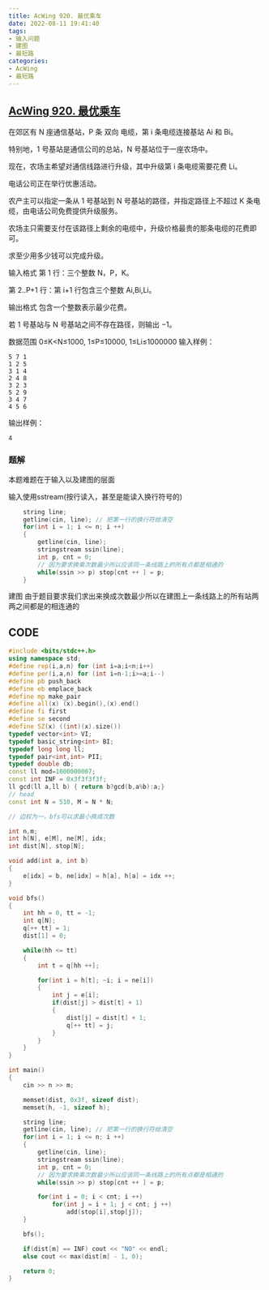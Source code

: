 ```yaml
---
title: AcWing 920. 最优乘车
date: 2022-08-11 19:41:40
tags:
- 输入问题
- 建图
- 最短路
categories:
- AcWing
- 最短路
---
```

## [AcWing 920. 最优乘车](https://www.acwing.com/problem/content/342/)

在郊区有 N 座通信基站，P 条 双向 电缆，第 i 条电缆连接基站 Ai 和 Bi。

特别地，1 号基站是通信公司的总站，N 号基站位于一座农场中。

现在，农场主希望对通信线路进行升级，其中升级第 i 条电缆需要花费 Li。

电话公司正在举行优惠活动。

农产主可以指定一条从 1 号基站到 N 号基站的路径，并指定路径上不超过 K 条电缆，由电话公司免费提供升级服务。

农场主只需要支付在该路径上剩余的电缆中，升级价格最贵的那条电缆的花费即可。

求至少用多少钱可以完成升级。

输入格式
第 1 行：三个整数 N，P，K。

第 2..P+1 行：第 i+1 行包含三个整数 Ai,Bi,Li。

输出格式
包含一个整数表示最少花费。

若 1 号基站与 N 号基站之间不存在路径，则输出 −1。

数据范围
0≤K<N≤1000,
1≤P≤10000,
1≤Li≤1000000
输入样例：
```
5 7 1
1 2 5
3 1 4
2 4 8
3 2 3
5 2 9
3 4 7
4 5 6
```
输出样例：
```
4
```

### 题解
本题难题在于输入以及建图的层面

输入使用sstream(按行读入，甚至是能读入换行符号的)
```C++
    string line;
    getline(cin, line); // 把第一行的换行符给清空
    for(int i = 1; i <= n; i ++)
    {
        getline(cin, line);
        stringstream ssin(line);
        int p, cnt = 0;
        // 因为要求换乘次数最少所以应该同一条线路上的所有点都是相通的
        while(ssin >> p) stop[cnt ++ ] = p;
    }
```

建图
由于题目要求我们求出来换成次数最少所以在建图上一条线路上的所有站两两之间都是的相连通的

## CODE
```C++
#include <bits/stdc++.h>
using namespace std;
#define rep(i,a,n) for (int i=a;i<n;i++)
#define per(i,a,n) for (int i=n-1;i>=a;i--)
#define pb push_back
#define eb emplace_back
#define mp make_pair
#define all(x) (x).begin(),(x).end()
#define fi first
#define se second
#define SZ(x) ((int)(x).size())
typedef vector<int> VI;
typedef basic_string<int> BI;
typedef long long ll;
typedef pair<int,int> PII;
typedef double db;
const ll mod=1000000007;
const int INF = 0x3f3f3f3f;
ll gcd(ll a,ll b) { return b?gcd(b,a%b):a;}
// head
const int N = 510, M = N * N;

// 边权为一，bfs可以求最小换成次数

int n,m;
int h[N], e[M], ne[M], idx;
int dist[N], stop[N];

void add(int a, int b)
{
    e[idx] = b, ne[idx] = h[a], h[a] = idx ++;
}

void bfs()
{
    int hh = 0, tt = -1;
    int q[N];
    q[++ tt] = 1;
    dist[1] = 0;

    while(hh <= tt)
    {
        int t = q[hh ++];

        for(int i = h[t]; ~i; i = ne[i])
        {
            int j = e[i];
            if(dist[j] > dist[t] + 1)
            {
                dist[j] = dist[t] + 1;
                q[++ tt] = j;
            }
        }
    }
}

int main()
{
    cin >> n >> m;

    memset(dist, 0x3f, sizeof dist);
    memset(h, -1, sizeof h);

    string line;
    getline(cin, line); // 把第一行的换行符给清空
    for(int i = 1; i <= n; i ++)
    {
        getline(cin, line);
        stringstream ssin(line);
        int p, cnt = 0;
        // 因为要求换乘次数最少所以应该同一条线路上的所有点都是相通的
        while(ssin >> p) stop[cnt ++ ] = p;

        for(int i = 0; i < cnt; i ++)
            for(int j = i + 1; j < cnt; j ++)
                add(stop[i],stop[j]);
    }

    bfs();

    if(dist[m] == INF) cout << "NO" << endl;
    else cout << max(dist[m] - 1, 0);

    return 0;
}
```